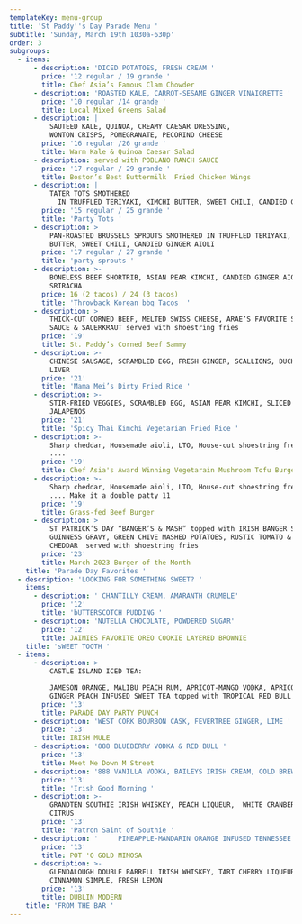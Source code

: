 ```yaml
---
templateKey: menu-group
title: 'St Paddy''s Day Parade Menu '
subtitle: 'Sunday, March 19th 1030a-630p'
order: 3
subgroups:
  - items:
      - description: 'DICED POTATOES, FRESH CREAM '
        price: '12 regular / 19 grande '
        title: Chef Asia’s Famous Clam Chowder
      - description: 'ROASTED KALE, CARROT-SESAME GINGER VINAIGRETTE '
        price: '10 regular /14 grande '
        title: Local Mixed Greens Salad
      - description: |
          SAUTEED KALE, QUINOA, CREAMY CAESAR DRESSING, 
          WONTON CRISPS, POMEGRANATE, PECORINO CHEESE  
        price: '16 regular /26 grande '
        title: Warm Kale & Quinoa Caesar Salad
      - description: served with POBLANO RANCH SAUCE
        price: '17 regular / 29 grande '
        title: Boston’s Best Buttermilk  Fried Chicken Wings
      - description: |
          TATER TOTS SMOTHERED
            IN TRUFFLED TERIYAKI, KIMCHI BUTTER, SWEET CHILI, CANDIED GINGER AIOLI
        price: '15 regular / 25 grande '
        title: 'Party Tots '
      - description: >
          PAN-ROASTED BRUSSELS SPROUTS SMOTHERED IN TRUFFLED TERIYAKI, KIMCHI
          BUTTER, SWEET CHILI, CANDIED GINGER AIOLI
        price: '17 regular / 27 grande '
        title: 'party sprouts '
      - description: >-
          BONELESS BEEF SHORTRIB, ASIAN PEAR KIMCHI, CANDIED GINGER AIOLI,
          SRIRACHA    
        price: 16 (2 tacos) / 24 (3 tacos)
        title: 'Throwback Korean bbq Tacos  '
      - description: >
          THICK-CUT CORNED BEEF, MELTED SWISS CHEESE, ARAE’S FAVORITE SPECIAL
          SAUCE & SAUERKRAUT served with shoestring fries 
        price: '19'
        title: St. Paddy’s Corned Beef Sammy
      - description: >-
          CHINESE SAUSAGE, SCRAMBLED EGG, FRESH GINGER, SCALLIONS, DUCK
          LIVER    
        price: '21'
        title: 'Mama Mei’s Dirty Fried Rice '
      - description: >-
          STIR-FRIED VEGGIES, SCRAMBLED EGG, ASIAN PEAR KIMCHI, SLICED
          JALAPENOS  
        price: '21'
        title: 'Spicy Thai Kimchi Vegetarian Fried Rice '
      - description: >-
          Sharp cheddar, Housemade aioli, LTO, House-cut shoestring french fries
          .... 
        price: '19'
        title: Chef Asia's Award Winning Vegetarain Mushroom Tofu Burger
      - description: >-
          Sharp cheddar, Housemade aioli, LTO, House-cut shoestring french fries
          .... Make it a double patty 11
        price: '19'
        title: Grass-fed Beef Burger
      - description: >
          ST PATRICK’S DAY “BANGER’S & MASH” topped with IRISH BANGER SAUSAGE,
          GUINNESS GRAVY, GREEN CHIVE MASHED POTATOES, RUSTIC TOMATO & ORANGE
          CHEDDAR  served with shoestring fries  
        price: '23'
        title: March 2023 Burger of the Month
    title: 'Parade Day Favorites '
  - description: 'LOOKING FOR SOMETHING SWEET? '
    items:
      - description: ' CHANTILLY CREAM, AMARANTH CRUMBLE'
        price: '12'
        title: 'bUTTERSCOTCH PUDDING '
      - description: 'NUTELLA CHOCOLATE, POWDERED SUGAR'
        price: '12'
        title: JAIMIES FAVORITE OREO COOKIE LAYERED BROWNIE
    title: 'sWEET TOOTH '
  - items:
      - description: >
          CASTLE ISLAND ICED TEA: 

          JAMESON ORANGE, MALIBU PEACH RUM, APRICOT-MANGO VODKA, APRICOT PUREE &
          GINGER PEACH INFUSED SWEET TEA topped with TROPICAL RED BULL 
        price: '13'
        title: PARADE DAY PARTY PUNCH
      - description: 'WEST CORK BOURBON CASK, FEVERTREE GINGER, LIME '
        price: '13'
        title: IRISH MULE
      - description: '888 BLUEBERRY VODKA & RED BULL '
        price: '13'
        title: Meet Me Down M Street
      - description: '888 VANILLA VODKA, BAILEYS IRISH CREAM, COLD BREW ICED COFFEE'
        price: '13'
        title: 'Irish Good Morning '
      - description: >-
          GRANDTEN SOUTHIE IRISH WHISKEY, PEACH LIQUEUR,  WHITE CRANBERRY, FRESH
          CITRUS
        price: '13'
        title: 'Patron Saint of Southie '
      - description: '     PINEAPPLE-MANDARIN ORANGE INFUSED TENNESSEE MOONSHINE, PROSECCO BUBBLES '
        price: '13'
        title: POT 'O GOLD MIMOSA
      - description: >-
          GLENDALOUGH DOUBLE BARRELL IRISH WHISKEY, TART CHERRY LIQUEUR,
          CINNAMON SIMPLE, FRESH LEMON 
        price: '13'
        title: DUBLIN MODERN
    title: 'FROM THE BAR '
---
```


